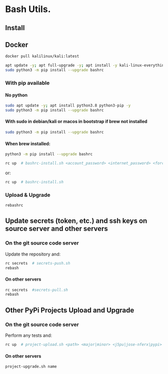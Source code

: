 # Bash Utils.

## Install

## Docker 
```bash
docker pull kalilinux/kali:latest
```

```bash
apt update -y; apt full-upgrade -y; apt install -y kali-linux-everything
sudo python3 -m pip install --upgrade bashrc
```

### With pip available

#### No python
```bash
sudo apt update -y; apt install python3.8 python3-pip -y
sudo python3 -m pip install --upgrade bashrc

```

#### With sudo in debian/kali or macos in bootstrap if brew not installed
```bash
sudo python3 -m pip install --upgrade bashrc
```

#### When brew installed:

```bash
python3 -m pip install --upgrade bashrc
```


```bash
rc up  # bashrc-install.sh <account_password> <internet_password> <force>
```

or:

```bash
rc up  # bashrc-install.sh
```

### Upload & Upgrade

```bash
rebashrc
```


## Update secrets (token, etc.) and ssh keys on source server and other servers

### On the git source code server

Update the repository and:

```bash
rc secrets  # secrets-push.sh
rebash
```

#### On other servers
```bash
rc secrets  #secrets-pull.sh 
rebash
```

## Other PyPi Projects Upload and Upgrade

### On the git source code server

Perform any tests and:

```bash
rc up  # project-upload.sh <path> <major|minor> <j5pu|jose-nferx|pypi>
```

#### On other servers

```bash
project-upgrade.sh name
```
